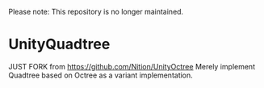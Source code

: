 Please note: This repository is no longer maintained.

UnityQuadtree
===========

JUST FORK from https://github.com/Nition/UnityOctree
Merely implement Quadtree based on Octree as a variant implementation.
